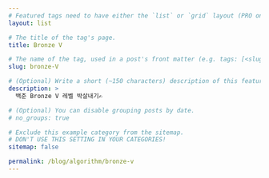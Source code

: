 ```yaml
---
# Featured tags need to have either the `list` or `grid` layout (PRO only).
layout: list

# The title of the tag's page.
title: Bronze V

# The name of the tag, used in a post's front matter (e.g. tags: [<slug>]).
slug: bronze-V

# (Optional) Write a short (~150 characters) description of this featured tag.
description: >
  백준 Bronze V 레벨 박살내기✍️

# (Optional) You can disable grouping posts by date.
# no_groups: true

# Exclude this example category from the sitemap.
# DON'T USE THIS SETTING IN YOUR CATEGORIES!
sitemap: false

permalink: /blog/algorithm/bronze-v
---
```

